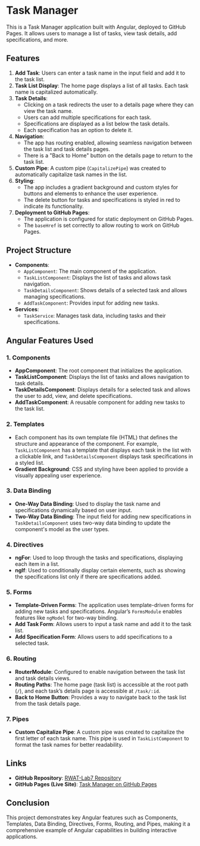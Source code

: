 # Task Manager

This is a Task Manager application built with Angular, deployed to GitHub Pages. It allows users to manage a list of tasks, view task details, add specifications, and more.

## Features

1. **Add Task**: Users can enter a task name in the input field and add it to the task list.
2. **Task List Display**: The home page displays a list of all tasks. Each task name is capitalized automatically.
3. **Task Details**:
   - Clicking on a task redirects the user to a details page where they can view the task name.
   - Users can add multiple specifications for each task.
   - Specifications are displayed as a list below the task details.
   - Each specification has an option to delete it.
4. **Navigation**:
   - The app has routing enabled, allowing seamless navigation between the task list and task details pages.
   - There is a "Back to Home" button on the details page to return to the task list.
5. **Custom Pipe**: A custom pipe (`CapitalizePipe`) was created to automatically capitalize task names in the list.
6. **Styling**:
   - The app includes a gradient background and custom styles for buttons and elements to enhance the user experience.
   - The delete button for tasks and specifications is styled in red to indicate its functionality.
7. **Deployment to GitHub Pages**:
   - The application is configured for static deployment on GitHub Pages.
   - The `baseHref` is set correctly to allow routing to work on GitHub Pages.

## Project Structure

- **Components**:
  - `AppComponent`: The main component of the application.
  - `TaskListComponent`: Displays the list of tasks and allows task navigation.
  - `TaskDetailsComponent`: Shows details of a selected task and allows managing specifications.
  - `AddTaskComponent`: Provides input for adding new tasks.
- **Services**:
  - `TaskService`: Manages task data, including tasks and their specifications.

## Angular Features Used

### 1. Components
   - **AppComponent**: The root component that initializes the application.
   - **TaskListComponent**: Displays the list of tasks and allows navigation to task details.
   - **TaskDetailsComponent**: Displays details for a selected task and allows the user to add, view, and delete specifications.
   - **AddTaskComponent**: A reusable component for adding new tasks to the task list.

### 2. Templates
   - Each component has its own template file (HTML) that defines the structure and appearance of the component. For example, `TaskListComponent` has a template that displays each task in the list with a clickable link, and `TaskDetailsComponent` displays task specifications in a styled list.
   - **Gradient Background**: CSS and styling have been applied to provide a visually appealing user experience.

### 3. Data Binding
   - **One-Way Data Binding**: Used to display the task name and specifications dynamically based on user input.
   - **Two-Way Data Binding**: The input field for adding new specifications in `TaskDetailsComponent` uses two-way data binding to update the component's model as the user types.

### 4. Directives
   - **ngFor**: Used to loop through the tasks and specifications, displaying each item in a list.
   - **ngIf**: Used to conditionally display certain elements, such as showing the specifications list only if there are specifications added.

### 5. Forms
   - **Template-Driven Forms**: The application uses template-driven forms for adding new tasks and specifications. Angular’s `FormsModule` enables features like `ngModel` for two-way binding.
   - **Add Task Form**: Allows users to input a task name and add it to the task list.
   - **Add Specification Form**: Allows users to add specifications to a selected task.

### 6. Routing
   - **RouterModule**: Configured to enable navigation between the task list and task details views.
   - **Routing Paths**: The home page (task list) is accessible at the root path (`/`), and each task’s details page is accessible at `/task/:id`.
   - **Back to Home Button**: Provides a way to navigate back to the task list from the task details page.

### 7. Pipes
   - **Custom Capitalize Pipe**: A custom pipe was created to capitalize the first letter of each task name. This pipe is used in `TaskListComponent` to format the task names for better readability.

## Links

- **GitHub Repository**: [RWAT-Lab7 Repository](https://github.com/Bayan-AlWardi/RWAT-Lab7)
- **GitHub Pages (Live Site)**: [Task Manager on GitHub Pages](https://bayan-alwardi.github.io/RWAT-Lab7/)

## Conclusion

This project demonstrates key Angular features such as Components, Templates, Data Binding, Directives, Forms, Routing, and Pipes, making it a comprehensive example of Angular capabilities in building interactive applications.


